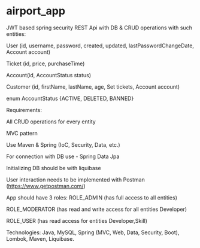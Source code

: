 # airport_app
JWT based spring security REST Api with DB & CRUD operations with such entities:

User (id, username, password, created, updated, lastPasswordChangeDate, Account account)

Ticket (id, price, purchaseTime)

Account(id, AccountStatus status)

Customer (id, firstName, lastName, age, Set tickets, Account account)

enum AccountStatus {ACTIVE, DELETED, BANNED}

Requirements:

All CRUD operations for every entity

MVC pattern

Use Maven & Spring (IoC, Security, Data, etc.)

For connection with DB use - Spring Data Jpa

Initializing DB should be with liquibase

User interaction needs to be implemented with Postman (https://www.getpostman.com/)

App should have 3 roles: ROLE_ADMIN (has full access to all entities)

ROLE_MODERATOR (has read and write access for all entities Developer)

ROLE_USER (has read access for entities Developer,Skill)

Technologies: Java, MySQL, Spring (MVC, Web, Data, Security, Boot), Lombok, Maven, Liquibase.
